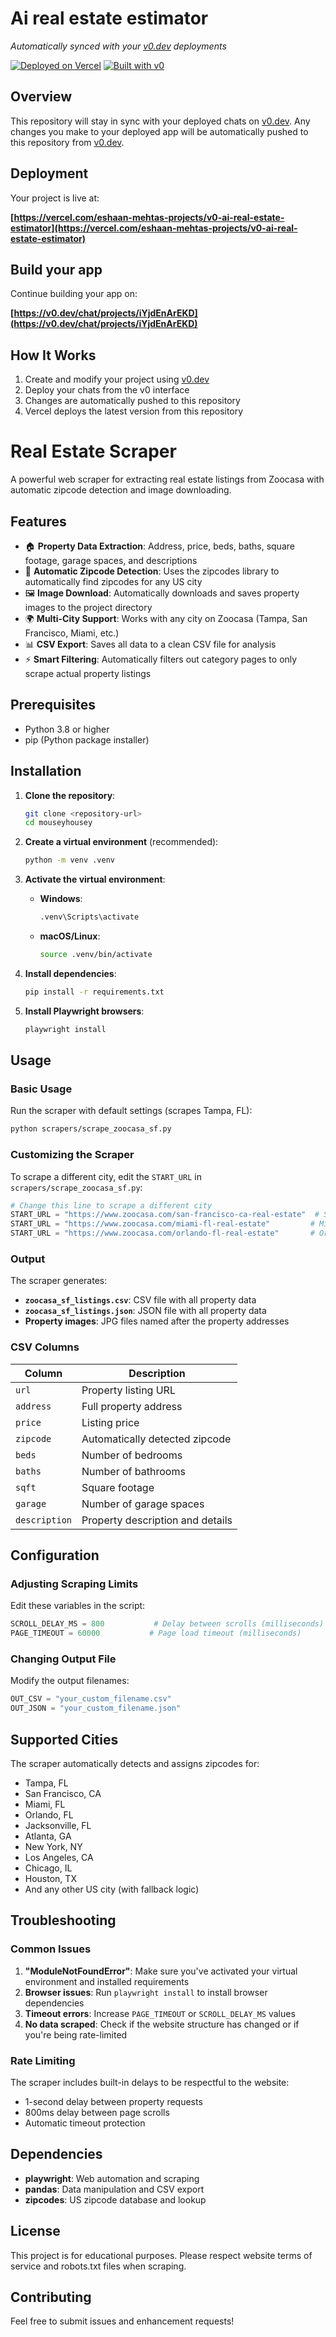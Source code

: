 # Ai real estate estimator

*Automatically synced with your [v0.dev](https://v0.dev) deployments*

[![Deployed on Vercel](https://img.shields.io/badge/Deployed%20on-Vercel-black?style=for-the-badge&logo=vercel)](https://vercel.com/eshaan-mehtas-projects/v0-ai-real-estate-estimator)
[![Built with v0](https://img.shields.io/badge/Built%20with-v0.dev-black?style=for-the-badge)](https://v0.dev/chat/projects/iYjdEnArEKD)

## Overview

This repository will stay in sync with your deployed chats on [v0.dev](https://v0.dev).
Any changes you make to your deployed app will be automatically pushed to this repository from [v0.dev](https://v0.dev).

## Deployment

Your project is live at:

**[https://vercel.com/eshaan-mehtas-projects/v0-ai-real-estate-estimator](https://vercel.com/eshaan-mehtas-projects/v0-ai-real-estate-estimator)**

## Build your app

Continue building your app on:

**[https://v0.dev/chat/projects/iYjdEnArEKD](https://v0.dev/chat/projects/iYjdEnArEKD)**

## How It Works

1. Create and modify your project using [v0.dev](https://v0.dev)
2. Deploy your chats from the v0 interface
3. Changes are automatically pushed to this repository
4. Vercel deploys the latest version from this repository

# Real Estate Scraper

A powerful web scraper for extracting real estate listings from Zoocasa with automatic zipcode detection and image downloading.

## Features

- 🏠 **Property Data Extraction**: Address, price, beds, baths, square footage, garage spaces, and descriptions
- 📍 **Automatic Zipcode Detection**: Uses the zipcodes library to automatically find zipcodes for any US city
- 🖼️ **Image Download**: Automatically downloads and saves property images to the project directory
- 🌍 **Multi-City Support**: Works with any city on Zoocasa (Tampa, San Francisco, Miami, etc.)
- 📊 **CSV Export**: Saves all data to a clean CSV file for analysis
- ⚡ **Smart Filtering**: Automatically filters out category pages to only scrape actual property listings

## Prerequisites

- Python 3.8 or higher
- pip (Python package installer)

## Installation

1. **Clone the repository**:
   ```bash
   git clone <repository-url>
   cd mouseyhousey
   ```

2. **Create a virtual environment** (recommended):
   ```bash
   python -m venv .venv
   ```

3. **Activate the virtual environment**:
   - **Windows**:
     ```bash
     .venv\Scripts\activate
     ```
   - **macOS/Linux**:
     ```bash
     source .venv/bin/activate
     ```

4. **Install dependencies**:
   ```bash
   pip install -r requirements.txt
   ```

5. **Install Playwright browsers**:
   ```bash
   playwright install
   ```

## Usage

### Basic Usage

Run the scraper with default settings (scrapes Tampa, FL):
```bash
python scrapers/scrape_zoocasa_sf.py
```

### Customizing the Scraper

To scrape a different city, edit the `START_URL` in `scrapers/scrape_zoocasa_sf.py`:

```python
# Change this line to scrape a different city
START_URL = "https://www.zoocasa.com/san-francisco-ca-real-estate"  # San Francisco
START_URL = "https://www.zoocasa.com/miami-fl-real-estate"         # Miami
START_URL = "https://www.zoocasa.com/orlando-fl-real-estate"       # Orlando
```

### Output

The scraper generates:
- **`zoocasa_sf_listings.csv`**: CSV file with all property data
- **`zoocasa_sf_listings.json`**: JSON file with all property data
- **Property images**: JPG files named after the property addresses

### CSV Columns

| Column | Description |
|--------|-------------|
| `url` | Property listing URL |
| `address` | Full property address |
| `price` | Listing price |
| `zipcode` | Automatically detected zipcode |
| `beds` | Number of bedrooms |
| `baths` | Number of bathrooms |
| `sqft` | Square footage |
| `garage` | Number of garage spaces |
| `description` | Property description and details |

## Configuration

### Adjusting Scraping Limits

Edit these variables in the script:
```python
SCROLL_DELAY_MS = 800           # Delay between scrolls (milliseconds)
PAGE_TIMEOUT = 60000           # Page load timeout (milliseconds)
```

### Changing Output File

Modify the output filenames:
```python
OUT_CSV = "your_custom_filename.csv"
OUT_JSON = "your_custom_filename.json"
```

## Supported Cities

The scraper automatically detects and assigns zipcodes for:
- Tampa, FL
- San Francisco, CA
- Miami, FL
- Orlando, FL
- Jacksonville, FL
- Atlanta, GA
- New York, NY
- Los Angeles, CA
- Chicago, IL
- Houston, TX
- And any other US city (with fallback logic)

## Troubleshooting

### Common Issues

1. **"ModuleNotFoundError"**: Make sure you've activated your virtual environment and installed requirements
2. **Browser issues**: Run `playwright install` to install browser dependencies
3. **Timeout errors**: Increase `PAGE_TIMEOUT` or `SCROLL_DELAY_MS` values
4. **No data scraped**: Check if the website structure has changed or if you're being rate-limited

### Rate Limiting

The scraper includes built-in delays to be respectful to the website:
- 1-second delay between property requests
- 800ms delay between page scrolls
- Automatic timeout protection

## Dependencies

- **playwright**: Web automation and scraping
- **pandas**: Data manipulation and CSV export
- **zipcodes**: US zipcode database and lookup

## License

This project is for educational purposes. Please respect website terms of service and robots.txt files when scraping.

## Contributing

Feel free to submit issues and enhancement requests!
